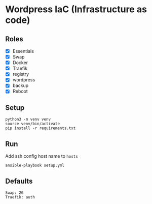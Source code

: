 # Wordpress IaC (Infrastructure as code)

## Roles
- [x] Essentials
- [x] Swap
- [x] Docker
- [x] Traefik
- [x] registry
- [x] wordpress
- [x] backup
- [x] Reboot

## Setup
```
python3 -m venv venv
source venv/bin/activate
pip install -r requirements.txt
```

## Run
Add ssh config host name to `hosts`
```
ansible-playbook setup.yml
```

## Defaults
```
Swap: 2G
Traefik: auth
```
